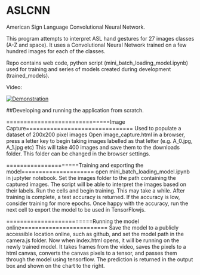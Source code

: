 # ASLCNN
American Sign Language Convolutional Neural Network.

This program attempts to interpret ASL hand gestures for 27 images classes (A-Z and space). It uses a Convolutional Neural Network 
trained on a few hundred images for each of the classes.

Repo contains web code, python script (mini_batch_loading_model.ipynb) used for training
and series of models created during development (trained_models).

Video:

[![Demonstration](https://img.youtube.com/vi/C_UEvtYW6ak/0.jpg)](https://youtu.be/C_UEvtYW6ak)


##Developing and running the application from scratch.

==============================Image Capture=============================== 
Used to populate a dataset of 200x200 pixel images Open image_capture.html in a browser, press a letter key to begin taking images labelled as that letter (e.g. A_0.jpg, A_1.jpg etc) This will take 400 images and save them to the downloads folder. This folder can be changed in the browser settings.

=====================Training and exporting the model===================== 
open mini_batch_loading_model.ipynb in juptyter notebook. Set the images folder to the path containing the captured images. The script will be able to interpret the images based on their labels. Run the cells and begin training. This may take a while. After training is complete, a test accuracy is returned. If the accuracy is low, consider training for more epochs. Once happy with the accuracy, run the next cell to export the model to be used in TensorFlowjs.

=========================Running the model online========================= 
Save the model to a publicly accessible location online, such as github, and set the model path in the camera.js folder. Now when index.html opens, it will be running on the newly trained model. It takes frames from the video, saves the pixels to a html canvas, converts the canvas pixels to a tensor, and passes them through the model using tensorflow. The prediction is returned in the output box and shown on the chart to the right.

